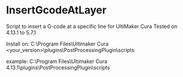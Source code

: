# InsertGcodeAtLayer
Script to insert a G-code at a specific line for UltiMaker Cura 
Tested on 4.13.1 to 5.7.1

Install on:
C:\Program Files\Ultimaker Cura <your_version>\plugins\PostProcessingPlugin\scripts

example: C:\Program Files\Ultimaker Cura 4.13.1\plugins\PostProcessingPlugin\scripts
